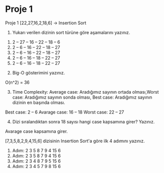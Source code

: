 # Proje 1 
Proje 1
[22,27,16,2,18,6] -> Insertion Sort
1.	Yukarı verilen dizinin sort türüne göre aşamalarını yazınız.
1)	2 – 27 – 16 – 22 – 18 – 6
2)	2 – 6 – 16 – 22 – 18 – 27 
3)	2 – 6 – 16 – 22 – 18 – 27 
4)	2 – 6 – 16 – 18 – 22 – 27 
5)	2 – 6 – 16 – 18 – 22 – 27 

2.	Big-O gösterimini yazınız.
 
O(n^2) 
= 36 

3.	Time Complexity: Average case: Aradığımız sayının ortada olması,Worst case: Aradığımız sayının sonda olması, Best case: Aradığımız sayının dizinin en başında olması.

Best case: 2 – 6
Avarage case: 16 – 18
Worst case: 22 – 27 

4.	Dizi sıralandıktan sonra 18 sayısı hangi case kapsamına girer? Yazınız.

Avarage case kapsamına girer. 

[7,3,5,8,2,9,4,15,6] dizisinin Insertion Sort'a göre ilk 4 adımını yazınız.
1.	Adım: 2 3 5 8 7 9 4 15 6 
2.	Adım: 2 3 5 8 7 9 4 15 6
3.	Adım: 2 3 4 8 7 9 5 15 6
4.	Adım: 2 3 4 5 7 9 8 15 6
